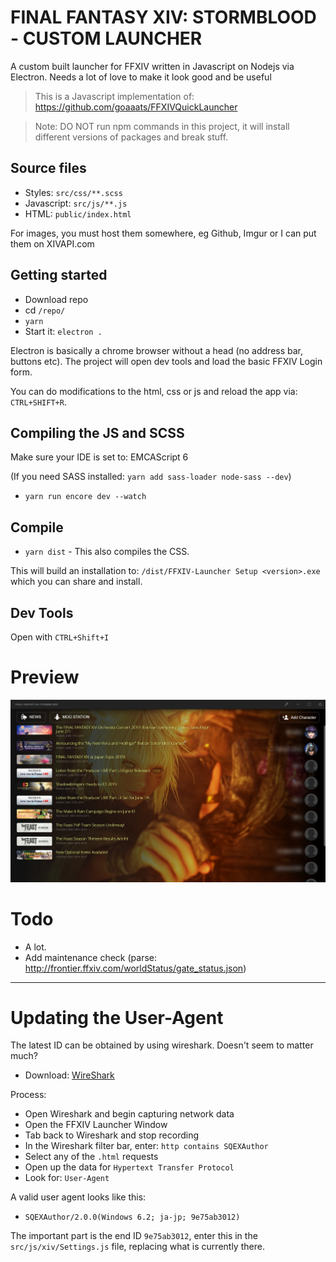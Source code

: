 # FINAL FANTASY XIV: STORMBLOOD - CUSTOM LAUNCHER

A custom built launcher for FFXIV written in Javascript on Nodejs via Electron. Needs a lot of love to make it look good and be useful

> This is a Javascript implementation of: https://github.com/goaaats/FFXIVQuickLauncher

> Note: DO NOT run npm commands in this project, it will install different versions of packages and break stuff.

## Source files

- Styles: `src/css/**.scss`
- Javascript: `src/js/**.js`
- HTML: `public/index.html`

For images, you must host them somewhere, eg Github, Imgur or I can put them on XIVAPI.com

## Getting started

- Download repo
- cd `/repo/`
- `yarn`
- Start it: `electron .`

Electron is basically a chrome browser without a head (no address bar, buttons etc). The project will open dev tools and load the basic FFXIV Login form.

You can do modifications to the html, css or js and reload the app via: `CTRL+SHIFT+R`.

## Compiling the JS and SCSS

Make sure your IDE is set to: EMCAScript 6

(If you need SASS installed: `yarn add sass-loader node-sass --dev`)

- `yarn run encore dev --watch`

## Compile

- `yarn dist` - This also compiles the CSS.

This will build an installation to: `/dist/FFXIV-Launcher Setup <version>.exe` which you can share and install.

## Dev Tools

Open with `CTRL+Shift+I`

# Preview

![preview](./github/preview.png)

# Todo

- A lot.
- Add maintenance check (parse: http://frontier.ffxiv.com/worldStatus/gate_status.json)

---

# Updating the User-Agent

The latest ID can be obtained by using wireshark. Doesn't seem to matter much?

- Download: [WireShark](https://www.wireshark.org/)

Process:

- Open Wireshark and begin capturing network data
- Open the FFXIV Launcher Window
- Tab back to Wireshark and stop recording
- In the Wireshark filter bar, enter: `http contains SQEXAuthor`
- Select any of the `.html` requests
- Open up the data for `Hypertext Transfer Protocol`
- Look for: `User-Agent`

A valid user agent looks like this:

- `SQEXAuthor/2.0.0(Windows 6.2; ja-jp; 9e75ab3012)`

The important part is the end ID `9e75ab3012`, enter this in the `src/js/xiv/Settings.js` file, replacing what is currently there.
